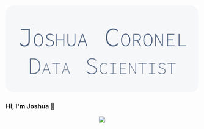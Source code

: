 ![Header](./JoshuaCoronel.png "Header")
### Hi, I'm Joshua 👋
<p align="center">
<a href="https://www.linkedin.com/in/joshuacoronel/">
<img src="https://img.shields.io/badge/LinkedIn-blue?style=flat&logo=linkedin&labelColor=blue">
</a>
</p>
<!--
**joshuajonme/joshuajonme** is a ✨ _special_ ✨ repository because its `README.md` (this file) appears on your GitHub profile.

Here are some ideas to get you started:

- 🔭 I’m currently working on ...
- 🌱 I’m currently learning ...
- 👯 I’m looking to collaborate on ...
- 🤔 I’m looking for help with ...
- 💬 Ask me about ...
- 📫 How to reach me: ...
- 😄 Pronouns: ...
- ⚡ Fun fact: ...
-->

## &#x1f4c8; GitHub Stats

